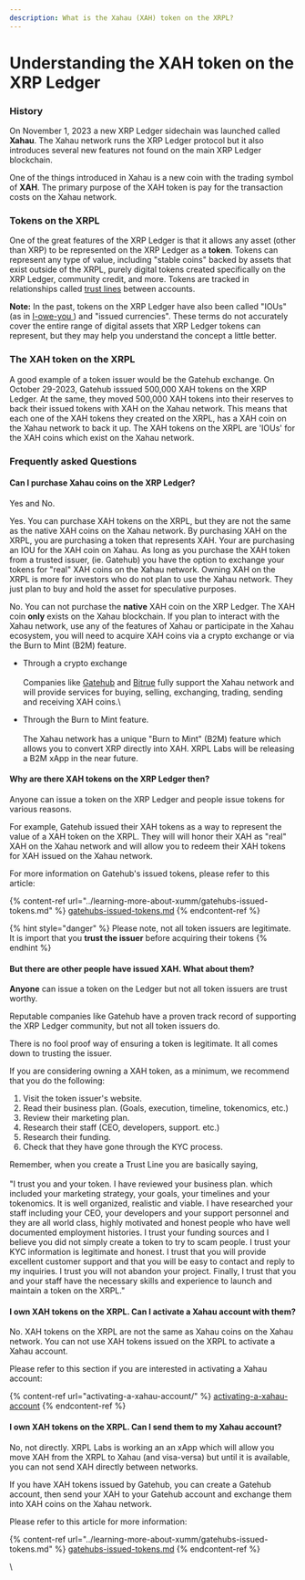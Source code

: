 ```yaml
---
description: What is the Xahau (XAH) token on the XRPL?
---
```


# Understanding the XAH token on the XRP Ledger

### History

On November 1, 2023 a new XRP Ledger sidechain was launched called **Xahau**. The Xahau network runs the XRP Ledger protocol but it also introduces several new features not found on the main XRP Ledger blockchain.&#x20;

One of the things introduced in Xahau is a new coin with the trading symbol of **XAH**. The primary purpose of the XAH token is pay for the transaction costs on the Xahau network.&#x20;

### Tokens on the XRPL

One of the great features of the XRP Ledger is that it allows any asset (other than XRP) to be represented on the XRP Ledger as a **token**. Tokens can represent any type of value, including "stable coins" backed by assets that exist outside of the XRPL, purely digital tokens created specifically on the XRP Ledger, community credit, and more. Tokens are tracked in relationships called [trust lines](https://xrpl.org/trust-lines-and-issuing.html) between accounts.&#x20;

**Note:** In the past, tokens on the XRP Ledger have also been called "IOUs" (as in [I-owe-you ](https://en.wikipedia.org/wiki/IOU)) and "issued currencies". These terms do not accurately cover the entire range of digital assets that XRP Ledger tokens can represent, but they may help you understand the concept a little better.

### The XAH token on the XRPL

A good example of a token issuer would be the Gatehub exchange. On October 29-2023, Gatehub isssued 500,000 XAH tokens on the XRP Ledger. At the same, they moved 500,000 XAH tokens into their reserves to back their issued tokens with XAH on the Xahau network. This means that each one of the XAH tokens they created on the XRPL, has a XAH coin on the Xahau network to back it up. The XAH tokens on the XRPL are 'IOUs' for the XAH coins which exist on the Xahau network.&#x20;

### Frequently asked Questions

#### Can I purchase Xahau coins on the XRP Ledger?

Yes and No.

Yes. You can purchase XAH tokens on the XRPL, but they are not the same as the native XAH coins on the Xahau network. By purchasing XAH on the XRPL, you are purchasing a token that represents XAH. Your are purchasing an IOU for the XAH coin on Xahau. As long as you purchase the XAH token from a trusted issuer, (ie. Gatehub) you have the option to exchange your tokens for "real" XAH coins on the Xahau network. Owning XAH on the XRPL is more for investors who do not plan to use the Xahau network. They just plan to buy and hold the asset for speculative purposes.

No. You can not purchase the **native** XAH coin on the XRP Ledger. The XAH coin **only** exists on the Xahau blockchain. If you plan to interact with the Xahau network, use any of the features of Xahau or participate in the Xahau ecosystem, you will need to acquire XAH coins via a crypto exchange or via the Burn to Mint (B2M) feature.

* Through a crypto exchange  \
  \
  Companies like [Gatehub](https://gatehub.net/) and [Bitrue](https://www.bitrue.com/home/) fully support the Xahau network and will provide services for buying, selling, exchanging, trading, sending and receiving XAH coins.\

* Through the Burn to Mint feature.\
  \
  The Xahau network has a unique "Burn to Mint" (B2M) feature which allows you to convert XRP directly into XAH. XRPL Labs will be releasing a B2M xApp in the near future.

#### Why are there XAH tokens on the XRP Ledger then?

Anyone can issue a token on the XRP Ledger and people issue tokens for various reasons.&#x20;

For example, Gatehub issued their XAH tokens as a way to represent the value of a XAH token on the XRPL. They will will honor their XAH as "real" XAH on the Xahau network and will allow you to redeem their XAH tokens for XAH issued on the Xahau network.

For more information on Gatehub's issued tokens, please refer to this article:

{% content-ref url="../learning-more-about-xumm/gatehubs-issued-tokens.md" %}
[gatehubs-issued-tokens.md](../learning-more-about-xumm/gatehubs-issued-tokens.md)
{% endcontent-ref %}

{% hint style="danger" %}
Please note, not all token issuers are legitimate. It is import that you **trust the issuer** before acquiring their tokens&#x20;
{% endhint %}

#### But there are other people have issued XAH. What about them?

**Anyone** can issue a token on the Ledger but not all token issuers are trust worthy.

Reputable companies like Gatehub have a proven track record of supporting the XRP Ledger community, but not all token issuers do.

There is no fool proof way of ensuring a token is legitimate. It all comes down to trusting the issuer.

If you are considering owning a XAH token, as a minimum,  we recommend that you do the following:

1. Visit the token issuer's website.
2. Read their business plan. (Goals, execution, timeline, tokenomics, etc.)
3. Review their marketing plan.
4. Research their staff (CEO, developers, support. etc.)
5. Research their funding.
6. Check that they have gone through the KYC process.

Remember, when you create a Trust Line you are basically saying, \
\
"I trust you and your token. I have reviewed your business plan. which included your marketing strategy, your goals, your timelines and your tokenomics. It is well organized, realistic and viable. I have researched your staff including your CEO, your developers and your support personnel and they are all world class, highly motivated and honest people who have well documented employment histories. I trust your funding sources and I believe you did not simply create a token to try to scam people. I trust your KYC information is legitimate and honest. I trust that you will provide excellent customer support and that you will be easy to contact and reply to my inquiries. I trust you will not abandon your project. Finally, I trust that you and your staff have the necessary skills and experience to launch and maintain a token on the XRPL."

#### I own XAH tokens on the XRPL. Can I activate a Xahau account with them?

No. XAH tokens on the XRPL are not the same as Xahau coins on the Xahau network. You can not use XAH tokens issued on the XRPL to activate a Xahau account.

Please refer to this section if you are interested in activating a Xahau account:

{% content-ref url="activating-a-xahau-account/" %}
[activating-a-xahau-account](activating-a-xahau-account/)
{% endcontent-ref %}

#### I own XAH tokens on the XRPL. Can I send them to my Xahau account?

No, not directly. XRPL Labs is working an an xApp which will allow you move XAH from the XRPL to Xahau (and visa-versa) but until it is available, you can not send XAH directly between networks.

If you have XAH tokens issued by Gatehub, you can create a Gatehub account, then send your XAH to your Gatehub account and exchange them into XAH coins on the Xahau network.

Please refer to this article for more information:

{% content-ref url="../learning-more-about-xumm/gatehubs-issued-tokens.md" %}
[gatehubs-issued-tokens.md](../learning-more-about-xumm/gatehubs-issued-tokens.md)
{% endcontent-ref %}



\






